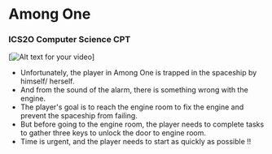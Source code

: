 # Among One
### ICS2O Computer Science CPT

[![Alt text for your video](https://media.giphy.com/media/BB8ABMWzgbXnYhmhkY/giphy.gif)]

- Unfortunately, the player in Among One is trapped in the spaceship by himself/ herself.
- And from the sound of the alarm, there is something wrong with the engine.
- The player's goal is to reach the engine room to fix the engine and prevent the spaceship from failing.
- But before going to the engine room, the player needs to complete tasks to gather three keys to unlock the door to engine room.
- Time is urgent, and the player needs to start as quickly as possible !!
